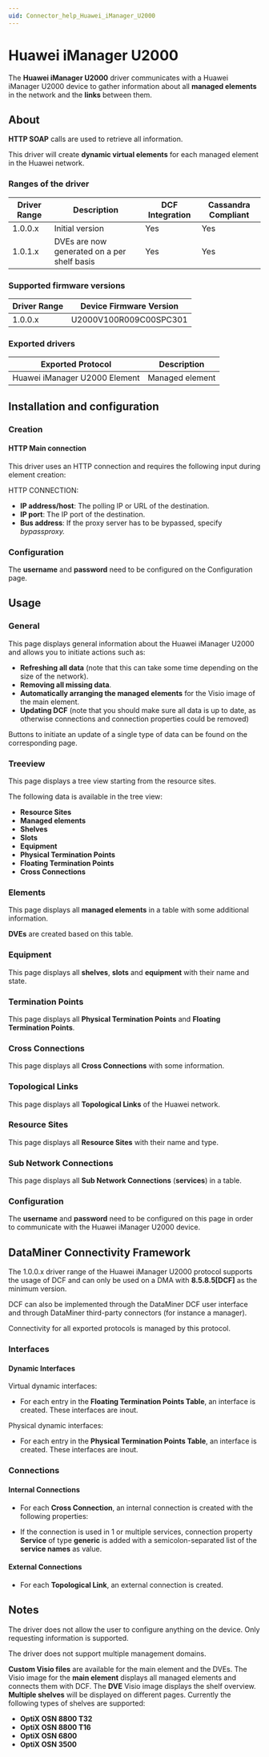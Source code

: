 ```yaml
---
uid: Connector_help_Huawei_iManager_U2000
---
```


# Huawei iManager U2000

The **Huawei iManager U2000** driver communicates with a Huawei iManager U2000 device to gather information about all **managed elements** in the network and the **links** between them.

## About

**HTTP SOAP** calls are used to retrieve all information.

This driver will create **dynamic virtual elements** for each managed element in the Huawei network.

### Ranges of the driver

| **Driver Range** | **Description**                             | **DCF Integration** | **Cassandra Compliant** |
|------------------|---------------------------------------------|---------------------|-------------------------|
| 1.0.0.x          | Initial version                             | Yes                 | Yes                     |
| 1.0.1.x          | DVEs are now generated on a per shelf basis | Yes                 | Yes                     |

### Supported firmware versions

| **Driver Range** | **Device Firmware Version** |
|------------------|-----------------------------|
| 1.0.0.x          | U2000V100R009C00SPC301      |

### Exported drivers

| **Exported Protocol**         | **Description** |
|-------------------------------|-----------------|
| Huawei iManager U2000 Element | Managed element |

## Installation and configuration

### Creation

#### HTTP Main connection

This driver uses an HTTP connection and requires the following input during element creation:

HTTP CONNECTION:

- **IP address/host**: The polling IP or URL of the destination.
- **IP port**: The IP port of the destination.
- **Bus address**: If the proxy server has to be bypassed, specify *bypassproxy.*

### Configuration

The **username** and **password** need to be configured on the Configuration page.

## Usage

### General

This page displays general information about the Huawei iManager U2000 and allows you to initiate actions such as:

- **Refreshing all data** (note that this can take some time depending on the size of the network).
- **Removing all missing data**.
- **Automatically arranging the managed elements** for the Visio image of the main element.
- **Updating DCF** (note that you should make sure all data is up to date, as otherwise connections and connection properties could be removed)

Buttons to initiate an update of a single type of data can be found on the corresponding page.

### Treeview

This page displays a tree view starting from the resource sites.

The following data is available in the tree view:

- **Resource Sites**
- **Managed elements**
- **Shelves**
- **Slots**
- **Equipment**
- **Physical Termination Points**
- **Floating Termination Points**
- **Cross Connections**

### Elements

This page displays all **managed elements** in a table with some additional information.

**DVEs** are created based on this table.

### Equipment

This page displays all **shelves**, **slots** and **equipment** with their name and state.

### Termination Points

This page displays all **Physical Termination Points** and **Floating Termination Points**.

### Cross Connections

This page displays all **Cross Connections** with some information.

### Topological Links

This page displays all **Topological Links** of the Huawei network.

### Resource Sites

This page displays all **Resource Sites** with their name and type.

### Sub Network Connections

This page displays all **Sub Network Connections** (**services**) in a table.

### Configuration

The **username** and **password** need to be configured on this page in order to communicate with the Huawei iManager U2000 device.

## DataMiner Connectivity Framework

The 1.0.0.x driver range of the Huawei iManager U2000 protocol supports the usage of DCF and can only be used on a DMA with **8.5.8.5\[DCF\]** as the minimum version.

DCF can also be implemented through the DataMiner DCF user interface and through DataMiner third-party connectors (for instance a manager).

Connectivity for all exported protocols is managed by this protocol.

### Interfaces

#### Dynamic Interfaces

Virtual dynamic interfaces:

- For each entry in the **Floating Termination Points Table**, an interface is created. These interfaces are inout.

Physical dynamic interfaces:

- For each entry in the **Physical Termination Points Table**, an interface is created. These interfaces are inout.

### Connections

#### Internal Connections

- For each **Cross Connection**, an internal connection is created with the following properties:

- If the connection is used in 1 or multiple services, connection property **Service** of type **generic** is added with a semicolon-separated list of the **service names** as value.

#### External Connections

- For each **Topological Link**, an external connection is created.

## Notes

The driver does not allow the user to configure anything on the device. Only requesting information is supported.

The driver does not support multiple management domains.

**Custom Visio files** are available for the main element and the DVEs.
The Visio image for the **main element** displays all managed elements and connects them with DCF.
The **DVE** Visio image displays the shelf overview. **Multiple shelves** will be displayed on different pages.
Currently the following types of shelves are supported:

- **OptiX OSN 8800 T32**
- **OptiX OSN 8800 T16**
- **OptiX OSN 6800**
- **OptiX OSN 3500**
